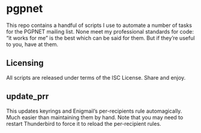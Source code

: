 # pgpnet

This repo contains a handful of scripts I use to automate a number of tasks for the PGPNET mailing list.  None meet my professional standards for code: “it works for me” is the best which can be said for them.  But if they’re useful to you, have at them.

## Licensing

All scripts are released under terms of the ISC License.  Share and enjoy.

## update_prr

This updates keyrings and Enigmail’s per-recipients rule automagically.  Much easier than maintaining them by hand.  Note that you may need to restart Thunderbird to force it to reload the per-recipient rules.
